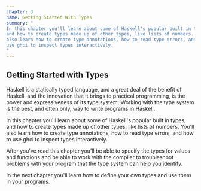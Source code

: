 ```yaml
---
chapter: 3
name: Getting Started With Types
summary: "
In this chapter you'll learn about some of Haskell's popular built in types,
and how to create types made up of other types, like lists of numbers. You'll
also learn how to create type annotations, how to read type errors, and how to
use ghci to inspect types interactively.
"
---
```

## Getting Started with Types

Haskell is a statically typed language, and a great deal of the benefit of
Haskell, and the innovation that it brings to practical programming, is the
power and expressiveness of its type system. Working with the type system is
the best, and often only, way to write programs in Haskell.

In this chapter you'll learn about some of Haskell's popular built in types,
and how to create types made up of other types, like lists of numbers. You'll
also learn how to create type annotations, how to read type errors, and how to
use ghci to inspect types interactively.

After you've read this chapter you'll be able to specify the types for values
and functions and be able to work with the compiler to troubleshoot problems
with your program that the type system can help you identify.

In the next chapter you'll learn how to define your own types and use them in
your programs.
